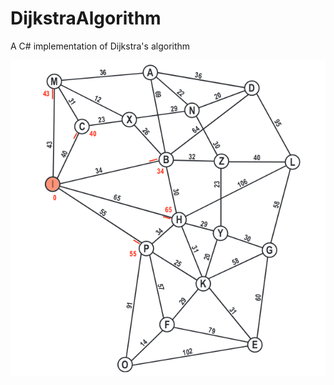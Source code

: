 # DijkstraAlgorithm

A C# implementation of Dijkstra's algorithm

![Graph](./PathFinderAlgorithm/graph.png)
